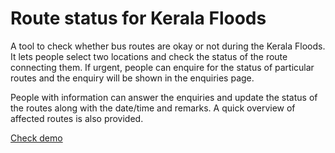 Route status for Kerala Floods
=================

A tool to check whether bus routes are okay or not during the Kerala Floods. It lets people select two locations and check the status of the route connecting them. If urgent, people can enquire for the status of particular routes and the enquiry will be shown in the enquiries page.

People with information can answer the enquiries and update the status of the routes along with the date/time and remarks. A quick overview of affected routes is also provided.

[Check demo](https://www.gizmolead.com/keralaroutes/)

